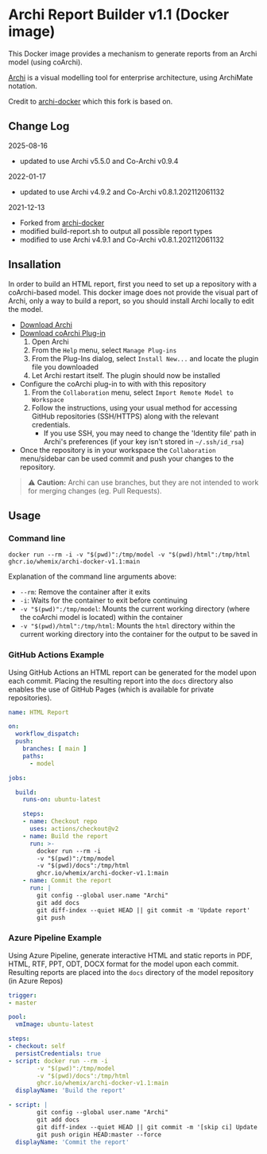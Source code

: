 # Archi Report Builder v1.1 (Docker image)

This Docker image provides a mechanism to generate reports from an Archi model (using coArchi).

[Archi](https://www.archimatetool.com) is a visual modelling tool for enterprise architecture, using ArchiMate notation.

Credit to [archi-docker](https://github.com/users/dsample/packages/container/package/archi-docker) which this fork is based on.


## Change Log

2025-08-16
- updated to use Archi v5.5.0 and Co-Archi v0.9.4

2022-01-17
- updated to use Archi v4.9.2 and Co-Archi v0.8.1.202112061132

2021-12-13
- Forked from [archi-docker](https://github.com/users/dsample/packages/container/package/archi-docker)
- modified build-report.sh to output all possible report types
- modified to use Archi v4.9.1 and Co-Archi v0.8.1.202112061132


## Insallation

In order to build an HTML report, first you need to set up a repository with a coArchi-based model. This docker image does not provide the visual part of Archi, only a way to build a report, so you should install Archi locally to edit the model.

* [Download Archi][archi]
* [Download coArchi Plug-in][archi plugins]
  1. Open Archi
  2. From the `Help` menu, select `Manage Plug-ins`
  3. From the Plug-Ins dialog, select `Install New...` and locate the plugin file you downloaded
  4. Let Archi restart itself. The plugin should now be installed
* Configure the coArchi plug-in to with with this repository
  1. From the `Collaboration` menu, select `Import Remote Model to Workspace`
  2. Follow the instructions, using your usual method for accessing GitHub repositories (SSH/HTTPS) along with the relevant credentials.
     * If you use SSH, you may need to change the 'Identity file' path in Archi's preferences (if your key isn't stored in `~/.ssh/id_rsa`)
* Once the repository is in your workspace the `Collaboration` menu/sidebar can be used commit and push your changes to the repository.

> ⚠️ **Caution:** Archi can use branches, but they are not intended to work for merging changes (eg. Pull Requests).

## Usage

### Command line

```shell
docker run --rm -i -v "$(pwd)":/tmp/model -v "$(pwd)/html":/tmp/html ghcr.io/whemix/archi-docker-v1.1:main
```

Explanation of the command line arguments above:

* `--rm`: Remove the container after it exits
* `-i`: Waits for the container to exit before continuing
* `-v "$(pwd)":/tmp/model`: Mounts the current working directory (where the coArchi model is located) within the container
* `-v "$(pwd)/html":/tmp/html`: Mounts the `html` directory within the current working directory into the container for the output to be saved in

### GitHub Actions Example

Using GitHub Actions an HTML report can be generated for the model upon each commit. Placing the resulting report into the `docs` directory also enables the use of GitHub Pages (which is available for private repositories).

```yaml
name: HTML Report

on:
  workflow_dispatch:
  push:
    branches: [ main ]
    paths: 
      - model

jobs:

  build:
    runs-on: ubuntu-latest

    steps:
    - name: Checkout repo
      uses: actions/checkout@v2
    - name: Build the report
      run: >-
        docker run --rm -i
        -v "$(pwd)":/tmp/model
        -v "$(pwd)/docs":/tmp/html
        ghcr.io/whemix/archi-docker-v1.1:main
    - name: Commit the report
      run: |
        git config --global user.name "Archi"
        git add docs
        git diff-index --quiet HEAD || git commit -m 'Update report'
        git push
```

### Azure Pipeline Example

Using Azure Pipeline, generate interactive HTML and static reports in PDF, HTML, RTF, PPT, ODT, DOCX format for the model upon each commit. Resulting reports are placed into the `docs` directory of the model repository (in Azure Repos)

```yaml
trigger:
- master

pool:
  vmImage: ubuntu-latest

steps:
- checkout: self
  persistCredentials: true
- script: docker run --rm -i
        -v "$(pwd)":/tmp/model
        -v "$(pwd)/docs":/tmp/html
        ghcr.io/whemix/archi-docker-v1.1:main
  displayName: 'Build the report'

- script: |
        git config --global user.name "Archi"
        git add docs
        git diff-index --quiet HEAD || git commit -m '[skip ci] Update report'
        git push origin HEAD:master --force
  displayName: 'Commit the report'
```

[archi]: https://www.archimatetool.com/download/
[archi plugins]: https://www.archimatetool.com/plugins/
